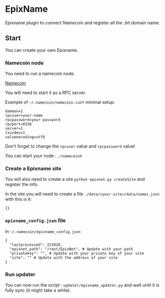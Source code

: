 # EpixName

Epixname plugin to connect Namecoin and register all the .bit domain name.

## Start

You can create your own Epixname.

### Namecoin node

You need to run a namecoin node.

[Namecoin](https://namecoin.org/download/)

You will need to start it as a RPC server.

Example of `~/.namecoin/namecoin.conf` minimal setup:

```
daemon=1
rpcuser=your-name
rpcpassword=your-password
rpcport=8336
server=1
txindex=1
valueencoding=utf8
```

Don't forget to change the `rpcuser` value and `rpcpassword` value!

You can start your node : `./namecoind`

### Create a Epixname site

You will also need to create a site `python epixnet.py createSite` and register the info.

In the site you will need to create a file `./data/<your-site>/data/names.json` with this is it:

```
{}
```

### `epixname_config.json` file

In `~/.namecoin/epixname_config.json`

```
{
  "lastprocessed": 223910,
  "epixnet_path": "/root/EpixNet", # Update with your path
  "privatekey": "", # Update with your private key of your site
  "site": "" # Update with the address of your site
}
```

### Run updater

You can now run the script : `updater/epixname_updater.py` and wait until it is fully sync (it might take a while).
